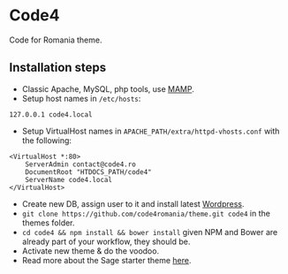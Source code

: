 # Code4

Code for Romania theme.

## Installation steps
- Classic Apache, MySQL, php tools, use [MAMP](https://www.mamp.info/en/).
- Setup host names in `/etc/hosts`:
```
127.0.0.1 code4.local
```
- Setup VirtualHost names in `APACHE_PATH/extra/httpd-vhosts.conf` with the following:
```
<VirtualHost *:80>
    ServerAdmin contact@code4.ro
    DocumentRoot "HTDOCS_PATH/code4"
    ServerName code4.local
</VirtualHost>
```
- Create new DB, assign user to it and install latest [Wordpress](https://wordpress.org/download/).
- `git clone https://github.com/code4romania/theme.git code4` in the themes folder.
- `cd code4 && npm install && bower install` given NPM and Bower are already part of your workflow, they should be.
- Activate new theme & do the voodoo.
- Read more about the Sage starter theme [here](Sage.md).
